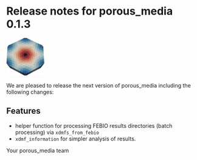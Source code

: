 # Release notes for porous_media 0.1.3
![porous_media](https://github.com/matthiaskoenig/porous_media/raw/main/docs/images/favicon/porous_media-100x100-300dpi.png)

We are pleased to release the next version of porous_media including the 
following changes:

## Features
- helper function for processing FEBIO results directories (batch processing) via `xdmfs_from_febio`
- `xdmf_information` for simpler analysis of results.

Your porous_media team
